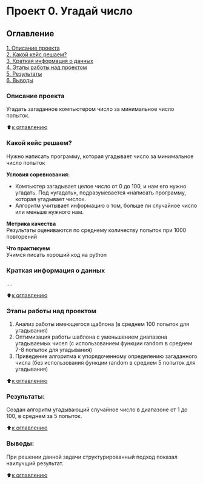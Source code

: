 # Проект 0. Угадай число

## Оглавление  
[1. Описание проекта](README.md#Описание-проекта)  
[2. Какой кейс решаем?](README.md#Какой-кейс-решаем)  
[3. Краткая информация о данных](README.md#Краткая-информация-о-данных)  
[4. Этапы работы над проектом](README.md#Этапы-работы-над-проектом)  
[5. Результаты](README.md#Результаты)    
[6. Выводы](README.md#Выводы) 

### Описание проекта    
Угадать загаданное компьютером число за минимальное число попыток.

:arrow_up:[к оглавлению](README.md#Оглавление)


### Какой кейс решаем?    
Нужно написать программу, которая угадывает число за минимальное число попыток

**Условия соревнования:**  
- Компьютер загадывает целое число от 0 до 100, и нам его нужно угадать. Под «угадать», подразумевается «написать программу, которая угадывает число».
- Алгоритм учитывает информацию о том, больше ли случайное число или меньше нужного нам.

**Метрика качества**     
Результаты оцениваются по среднему количеству попыток при 1000 повторений

**Что практикуем**     
Учимся писать хороший код на python


### Краткая информация о данных
....
  
:arrow_up:[к оглавлению](README.md#Оглавление)


### Этапы работы над проектом  
1. Анализ работы имеющегося щаблона (в среднем 100 попыток для угадывания)
2. Оптимизация работы шаблона с уменьшением диапазона угадываемых чисел (с использованием функции random в среднем 7-8 попыток для угадывания)
3. Приведение алгоритма к упорядоченному определению загаданного числа (без использования функции random в среднем 5 попыток для угадывания)
  
:arrow_up:[к оглавлению](README.md#Оглавление)


### Результаты:  
Создан алгоритм угадывающий случайное число в диапазоне от 1 до 100, в среднем за 5 попыток.
  
:arrow_up:[к оглавлению](README.md#Оглавление)


### Выводы:  
При решении данной задачи структурированный подход показал наилучщий результат.
  
:arrow_up:[к оглавлению](README.md#Оглавление)
